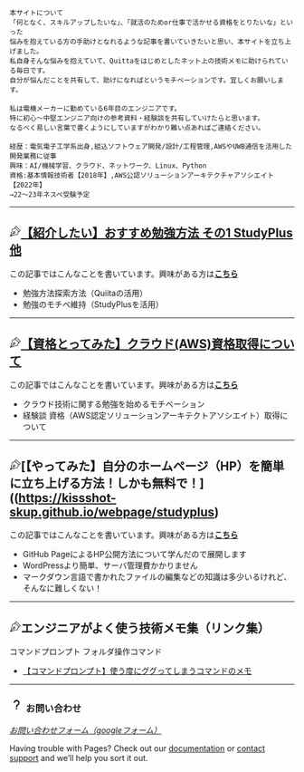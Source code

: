 
```
本サイトについて
「何となく、スキルアップしたいな」、「就活のためor仕事で活かせる資格をとりたいな」といった
悩みを抱えている方の手助けとなれるような記事を書いていきたいと思い、本サイトを立ち上げました。
私自身そんな悩みを抱えていて、Quittaをはじめとしたネット上の技術メモに助けられている毎日です。
自分が悩んだことを共有して、助けになればというモチベーションです。宜しくお願いします。

私は電機メーカーに勤めている6年目のエンジニアです。
特に初心〜中堅エンジニア向けの参考資料・経験談を共有していけたらと思います。
なるべく易しい言葉で書くようにしていますがわかり難い点あればご連絡ください。

経歴：電気電子工学系出身,組込ソフトウェア開発/設計/工程管理,AWSやUWB通信を活用した開発業務に従事
興味：AI/機械学習、クラウド、ネットワーク、Linux、Python
資格:基本情報技術者【2018年】,AWS公認ソリューションアーキテクチャアソシエイト【2022年】
→22～23年ネスペ受験予定
```


----

## <img src="./images/pen.png" width="4%">[【紹介したい】おすすめ勉強方法 その1 StudyPlus他](https://kissshot-skup.github.io/webpage/studyplus)
この記事ではこんなことを書いています。興味がある方は[**こちら**](https://kissshot-skup.github.io/webpage/studyplus)

- 勉強方法探索方法（Quiitaの活用）
- 勉強のモチベ維持（StudyPlusを活用）

----

## <img src="./images/pen.png" width="4%">[【資格とってみた】クラウド(AWS)資格取得について](https://kissshot-skup.github.io/webpage/AWS_SAA)
この記事ではこんなことを書いています。興味がある方は[**こちら**](https://kissshot-skup.github.io/webpage/AWS_SAA)
- クラウド技術に関する勉強を始めるモチベーション
- 経験談 資格（AWS認定ソリューションアーキテクトアソシエイト）取得について


----

## <img src="./images/pen.png" width="4%">[【やってみた】自分のホームページ（HP）を簡単に立ち上げる方法！しかも無料で！]((https://kissshot-skup.github.io/webpage/studyplus)
この記事ではこんなことを書いています。興味がある方は[**こちら**](https://kissshot-skup.github.io/webpage/GitHub_Page)

- GitHub PageによるHP公開方法について学んだので展開します
- WordPressより簡単、サーバ管理費かかりません
- マークダウン言語で書かれたファイルの編集などの知識は多少いるけれど、そんなに難しくない！


----

## <img src="./images/pen.png" width="4%">エンジニアがよく使う技術メモ集（リンク集）
コマンドプロンプト フォルダ操作コマンド
- [【コマンドプロンプト】使う度にググってしまうコマンドのメモ](http://mosinoma.cocolog-nifty.com/blog/2010/08/post-da45.html)


----

### <img src="./images/question.png" width="5%"> お問い合わせ

[_お問い合わせフォーム（googleフォーム）_](https://docs.google.com/forms/d/e/1FAIpQLSfpbvbT_OmlYiQRZCubeB3hX8pdq3BXhGoAs0Ug0F3iY_x3ew/viewform?usp=sf_link)

Having trouble with Pages? Check out our [documentation](https://docs.github.com/categories/github-pages-basics/) or [contact support](https://support.github.com/contact) and we’ll help you sort it out.
